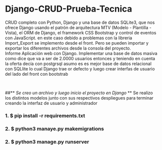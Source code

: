 # Django-CRUD-Prueba-Tecnica

CRUD completo con Python, Django y una base de datos SQLite3, que nos ofrece Django usando el patrón de arquitectura MTV (Modelo - Plantilla - Vista), el ORM de Django, el framework CSS Bootstrap y control de eventos con JavaScript. en este caso debido a problemas con la libreria Import_Export se implemento desde el front. Pero se pueden importar y exportar los diferentes archivos desde la consola del proyecto.
<br/>
Informe Aplicación web con Django.
Implementar una base de datos masiva como dice que va a ser de 2.0000 usuarios entonces y teniendo en cuenta la oferta decía con postgrsql asumo es es mejor base de datos relacional con SQLlite lo cual Django trae or defecto y luego crear interfas de usuario del lado del front con bootstrab 

<br/>

##**  _Se creo un archivo y luego inicio el  proyecto en Django_ **
Se realizo los distintos modelos junto con sus respectivos despliegues para terminar creando la interfaz de usuario y administrador

### 1. $ pip install -r requirements.txt
### 2. $ python3 manaye.py makemigrations 
### 2. $ python3 manage.py runserver 





